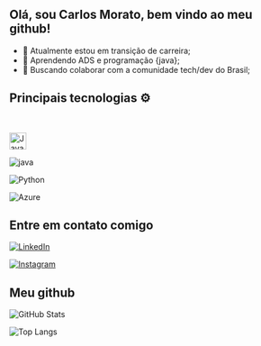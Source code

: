 
## Olá, sou Carlos Morato, bem vindo ao meu github! 

- 🔭 Atualmente estou em transição de carreira;
- 🌱 Aprendendo ADS e programação {java}; 
- 👯 Buscando colaborar com a comunidade tech/dev do Brasil;

## Principais tecnologias ⚙️ 

<div style="display: inline_block"><br>
<p>
<img align="textalign" alt="Java" height="30" width="30" src="https://cdn.jsdelivr.net/gh/devicons/devicon/icons/java/java-original.svg"/>
<p>
 
![java](https://img.shields.io/badge/java-000?style=for-the-badge&logo=java)
 </div>


![Python](https://img.shields.io/badge/Python-000?style=for-the-badge&logo=python)

![Azure](https://img.shields.io/badge/Azure-000?style=for-the-badge&logo=MicrosoftAzure)
## Entre em contato comigo

[![LinkedIn](https://img.shields.io/badge/LinkedIn-000?style=for-the-badge&logo=linkedin&logoColor=0E76A8)](https://www.linkedin.com/in/carlosamorato/)

[![Instagram](https://img.shields.io/badge/Instagram-000?style=for-the-badge&logo=instagram)](https://www.instagram.com/carlos_morato/)


## Meu github
![GitHub Stats](https://github-readme-stats.vercel.app/api?username=Carloscam98&theme=transparent&bg_color=000&border_color=30A3DC&show_icons=true&icon_color=30A3DC&title_color=E94D5F&text_color=FFF)

![Top Langs](https://github-readme-stats-git-masterrstaa-rickstaa.vercel.app/api/top-langs/?username=Carloscam98&bg_color=000&border_color=30A3DC&title_color=E94D5F&text_color=FFF)